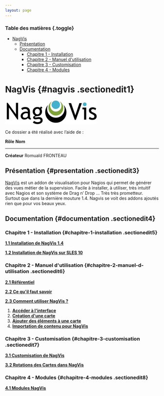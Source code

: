 ```yaml
---
layout: page
---
```


### Table des matières {.toggle}

-   [NagVis](start.html#nagvis)
    -   [Présentation](start.html#presentation)
    -   [Documentation](start.html#documentation)
        -   [Chapitre 1 -
            Installation](start.html#chapitre-1-installation)
        -   [Chapitre 2 - Manuel
            d'utilisation](start.html#chapitre-2-manuel-d-utilisation)
        -   [Chapitre 3 -
            Customisation](start.html#chapitre-3-customisation)
        -   [Chapitre 4 - Modules](start.html#chapitre-4-modules)

NagVis {#nagvis .sectionedit1}
======

[![](../../../../../assets/media/addons/addons/nagvis/nagvis.png)](../../../../../_detail/addons/addons/nagvis/nagvis.png@id=nagios%253Aaddons%253Anagvis%253Astart.html "addons:addons:nagvis:nagvis.png")

Ce dossier a été réalisé avec l’aide de :

  **Rôle**       **Nom**
  -------------- ------------------
  **Créateur**   Romuald FRONTEAU

Présentation {#presentation .sectionedit3}
------------

[NagVis](http://www.nagvis.org/ "http://www.nagvis.org/") est un addon
de visualisation pour Nagios qui permet de générer des vues métier de la
supervision. Facile à installer, à utiliser, très intuitif avec Nagios
et son système de Drag n’ Drop … Très très prometteur. Surtout que dans
la dernière mouture 1.4. Nagvis se voit des addons ajoutés rien que pour
vos beaux yeux.

Documentation {#documentation .sectionedit4}
-------------

### Chapitre 1 - Installation {#chapitre-1-installation .sectionedit5}

**[1.1 Installation de NagVis
1.4](../../../../../nagios/addons/nagvis/nagvis-install.html "nagios:addons:nagvis:nagvis-install")**

**[1.2 Installation de NagVis sur SLES
10](../../../../../nagios/addons/nagvis/nagvis-suse-install.html "nagios:addons:nagvis:nagvis-suse-install")**

### Chapitre 2 - Manuel d'utilisation {#chapitre-2-manuel-d-utilisation .sectionedit6}

**[2.1
Référentiel](../../../../../nagios/addons/nagvis/nagvis-manuel-utilisation.html#referentiel "nagios:addons:nagvis:nagvis-manuel-utilisation")**

**[2.2 Ce qu'il faut
savoir](../../../../../nagios/addons/nagvis/nagvis-manuel-utilisation.html#ce-qu-il-faut-savoir "nagios:addons:nagvis:nagvis-manuel-utilisation")**

**[2.3 Comment utiliser NagVis
?](../../../../../nagios/addons/nagvis/nagvis-manuel-utilisation.html#comment-utiliser-nagvis "nagios:addons:nagvis:nagvis-manuel-utilisation")**

1.  **[Accéder à
    l'interface](../../../../../nagios/addons/nagvis/nagvis-manuel-utilisation.html#referentiel "nagios:addons:nagvis:nagvis-manuel-utilisation")**
2.  **[Création d'une
    carte](../../../../../nagios/addons/nagvis/nagvis-manuel-utilisation.html#creation-d-une-carte "nagios:addons:nagvis:nagvis-manuel-utilisation")**
3.  **[Ajouter des éléments à une
    carte](../../../../../nagios/addons/nagvis/nagvis-manuel-utilisation.html#ajouter-des-elements-a-une-carte "nagios:addons:nagvis:nagvis-manuel-utilisation")**
4.  **[Importation de contenu pour
    NagVis](../../../../../nagios/addons/nagvis/nagvis-manuel-utilisation.html#importation-de-contenu-pour-nagvis "nagios:addons:nagvis:nagvis-manuel-utilisation")**

### Chapitre 3 - Customisation {#chapitre-3-customisation .sectionedit7}

**[3.1 Customisation de
NagVis](../../../../../nagios/addons/nagvis/customisation-nagvis.html "nagios:addons:nagvis:customisation-nagvis")**

**[3.2 Rotations des Cartes dans
NagVis](../../../../../nagios/addons/nagvis/customisation-nagvis.html#rotation-des-cartes "nagios:addons:nagvis:customisation-nagvis")**

### Chapitre 4 - Modules {#chapitre-4-modules .sectionedit8}

**[4.1 Modules
NagVis](http://wiki.monitoring-fr.org/nagios/addons/nagvis/modules-nagvis "nagios:addons:nagvis:modules-nagvis")**
